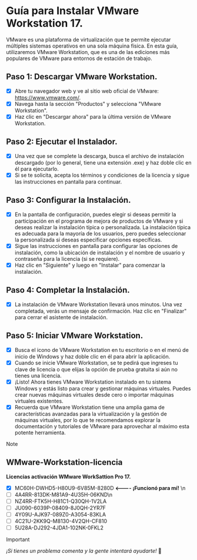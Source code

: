 

# Guía para Instalar VMware Workstation 17.

VMware es una plataforma de virtualización que te permite ejecutar múltiples sistemas operativos en una sola máquina física. En esta guía, utilizaremos VMware Workstation, 
que es una de las ediciones más populares de VMware para entornos de estación de trabajo.

## Paso 1: Descargar VMware Workstation.

- [x] Abre tu navegador web y ve al sitio web oficial de VMware: https://www.vmware.com/.
- [x] Navega hasta la sección "Productos" y selecciona "VMware Workstation".
- [x] Haz clic en "Descargar ahora" para la última versión de VMware Workstation.

## Paso 2: Ejecutar el Instalador. 

- [x] Una vez que se complete la descarga, busca el archivo de instalación descargado (por lo general, tiene una extensión .exe) y haz doble clic en él para ejecutarlo.
- [x] Si se te solicita, acepta los términos y condiciones de la licencia y sigue las instrucciones en pantalla para continuar.

## Paso 3: Configurar la Instalación.

- [x] En la pantalla de configuración, puedes elegir si deseas permitir la participación en el programa de mejora de productos de VMware y si deseas realizar la instalación típica o 
personalizada. La instalación típica es adecuada para la mayoría de los usuarios, pero puedes seleccionar la personalizada si deseas especificar opciones específicas.
- [x] Sigue las instrucciones en pantalla para configurar las opciones de instalación, como la ubicación de instalación y el nombre de usuario y contraseña para la licencia (si se requiere).
- [x] Haz clic en "Siguiente" y luego en "Instalar" para comenzar la instalación.

## Paso 4: Completar la Instalación.

- [x] La instalación de VMware Workstation llevará unos minutos. Una vez completada, verás un mensaje de confirmación. Haz clic en "Finalizar" para cerrar el asistente de instalación.

## Paso 5: Iniciar VMware Workstation.

- [x] Busca el icono de VMware Workstation en tu escritorio o en el menú de inicio de Windows y haz doble clic en él para abrir la aplicación.
- [x] Cuando se inicie VMware Workstation, se te pedirá que ingreses tu clave de licencia o que elijas la opción de prueba gratuita si aún no tienes una licencia.
- [x] ¡Listo! Ahora tienes VMware Workstation instalado en tu sistema Windows y estás listo para crear y gestionar máquinas virtuales. Puedes crear nuevas máquinas virtuales desde cero o
  importar máquinas virtuales existentes.
- [x] Recuerda que VMware Workstation tiene una amplia gama de características avanzadas para la virtualización y la gestión de máquinas virtuales, por lo que te recomendamos explorar la
  documentación y tutoriales de VMware para aprovechar al máximo esta potente herramienta.

> [!NOTE]
> ## WMware-Workstation-licencia
**Licencias activación WMware WorkSattion Pro 17.**
- [x] MC60H-DWHD5-H80U9-6V85M-8280D   **<---- ¡Funcionó para mí!** \n
- [ ] 4A4RR-813DK-M81A9-4U35H-06KND\n
- [ ] NZ4RR-FTK5H-H81C1-Q30QH-1V2LA
- [ ] JU090-6039P-08409-8J0QH-2YR7F
- [ ] 4Y09U-AJK97-089Z0-A3054-83KLA
- [ ] 4C21U-2KK9Q-M8130-4V2QH-CF810
- [ ] 5U28A-DJ292-4JDA1-102NK-0FKL2

> [!IMPORTANT]
_¡Si tienes un problema comenta y la gente intentará ayudarte!_ :tada:










